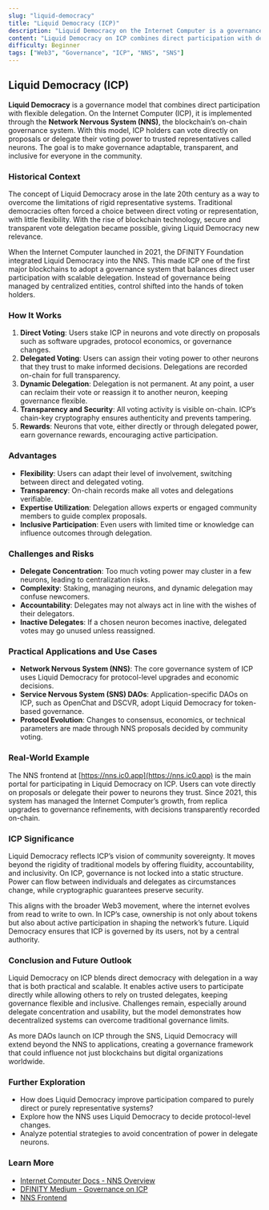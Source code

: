 ```yaml
---
slug: "liquid-democracy"
title: "Liquid Democracy (ICP)"
description: "Liquid Democracy on the Internet Computer is a governance model that blends direct and representative democracy, allowing token holders to vote or delegate through the Network Nervous System (NNS)."
content: "Liquid Democracy on ICP combines direct participation with delegation, letting users vote on proposals or assign their voting power to trusted neurons. It is implemented on-chain by the Network Nervous System and extended to dApps through the Service Nervous System (SNS)."
difficulty: Beginner
tags: ["Web3", "Governance", "ICP", "NNS", "SNS"]
---
```


## Liquid Democracy (ICP)

**Liquid Democracy** is a governance model that combines direct participation with flexible delegation. On the Internet Computer (ICP), it is implemented through the **Network Nervous System (NNS)**, the blockchain’s on-chain governance system. With this model, ICP holders can vote directly on proposals or delegate their voting power to trusted representatives called neurons. The goal is to make governance adaptable, transparent, and inclusive for everyone in the community.

### Historical Context

The concept of Liquid Democracy arose in the late 20th century as a way to overcome the limitations of rigid representative systems. Traditional democracies often forced a choice between direct voting or representation, with little flexibility. With the rise of blockchain technology, secure and transparent vote delegation became possible, giving Liquid Democracy new relevance.  

When the Internet Computer launched in 2021, the DFINITY Foundation integrated Liquid Democracy into the NNS. This made ICP one of the first major blockchains to adopt a governance system that balances direct user participation with scalable delegation. Instead of governance being managed by centralized entities, control shifted into the hands of token holders.

### How It Works

1. **Direct Voting**: Users stake ICP in neurons and vote directly on proposals such as software upgrades, protocol economics, or governance changes.  
2. **Delegated Voting**: Users can assign their voting power to other neurons that they trust to make informed decisions. Delegations are recorded on-chain for full transparency.  
3. **Dynamic Delegation**: Delegation is not permanent. At any point, a user can reclaim their vote or reassign it to another neuron, keeping governance flexible.  
4. **Transparency and Security**: All voting activity is visible on-chain. ICP’s chain-key cryptography ensures authenticity and prevents tampering.  
5. **Rewards**: Neurons that vote, either directly or through delegated power, earn governance rewards, encouraging active participation.  

### Advantages

- **Flexibility**: Users can adapt their level of involvement, switching between direct and delegated voting.  
- **Transparency**: On-chain records make all votes and delegations verifiable.  
- **Expertise Utilization**: Delegation allows experts or engaged community members to guide complex proposals.  
- **Inclusive Participation**: Even users with limited time or knowledge can influence outcomes through delegation.  

### Challenges and Risks

- **Delegate Concentration**: Too much voting power may cluster in a few neurons, leading to centralization risks.  
- **Complexity**: Staking, managing neurons, and dynamic delegation may confuse newcomers.  
- **Accountability**: Delegates may not always act in line with the wishes of their delegators.  
- **Inactive Delegates**: If a chosen neuron becomes inactive, delegated votes may go unused unless reassigned.  

### Practical Applications and Use Cases

- **Network Nervous System (NNS)**: The core governance system of ICP uses Liquid Democracy for protocol-level upgrades and economic decisions.  
- **Service Nervous System (SNS) DAOs**: Application-specific DAOs on ICP, such as OpenChat and DSCVR, adopt Liquid Democracy for token-based governance.  
- **Protocol Evolution**: Changes to consensus, economics, or technical parameters are made through NNS proposals decided by community voting.  

### Real-World Example

The NNS frontend at [https://nns.ic0.app](https://nns.ic0.app) is the main portal for participating in Liquid Democracy on ICP. Users can vote directly on proposals or delegate their power to neurons they trust. Since 2021, this system has managed the Internet Computer’s growth, from replica upgrades to governance refinements, with decisions transparently recorded on-chain.

### ICP Significance

Liquid Democracy reflects ICP’s vision of community sovereignty. It moves beyond the rigidity of traditional models by offering fluidity, accountability, and inclusivity. On ICP, governance is not locked into a static structure. Power can flow between individuals and delegates as circumstances change, while cryptographic guarantees preserve security.  

This aligns with the broader Web3 movement, where the internet evolves from read to write to own. In ICP’s case, ownership is not only about tokens but also about active participation in shaping the network’s future. Liquid Democracy ensures that ICP is governed by its users, not by a central authority.

### Conclusion and Future Outlook

Liquid Democracy on ICP blends direct democracy with delegation in a way that is both practical and scalable. It enables active users to participate directly while allowing others to rely on trusted delegates, keeping governance flexible and inclusive. Challenges remain, especially around delegate concentration and usability, but the model demonstrates how decentralized systems can overcome traditional governance limits.  

As more DAOs launch on ICP through the SNS, Liquid Democracy will extend beyond the NNS to applications, creating a governance framework that could influence not just blockchains but digital organizations worldwide.

### Further Exploration

- How does Liquid Democracy improve participation compared to purely direct or purely representative systems?  
- Explore how the NNS uses Liquid Democracy to decide protocol-level changes.  
- Analyze potential strategies to avoid concentration of power in delegate neurons.  

### Learn More

- [Internet Computer Docs - NNS Overview](https://internetcomputer.org/docs/current/developer-docs/smart-contracts/nns/introduction)  
- [DFINITY Medium - Governance on ICP](https://medium.com/dfinity/governance-on-the-internet-computer-7e8f9a2c3f2a)  
- [NNS Frontend](https://nns.ic0.app)  
